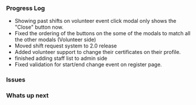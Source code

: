 ### Progress Log
- Showing past shifts on volunteer event click modal only shows the "Close" button now.
- Fixed the ordering of the buttons on the some of the modals to match all the other modals (Volunteer side)
- Moved shift request system to 2.0 release
- Added volunteer support to change their certificates on their profile.
- finished adding staff list to admin side
- Fixed validation for start/end change event on register page.
### Issues

### Whats up next
<!--stackedit_data:
eyJoaXN0b3J5IjpbMjA5NTY0OTcxNCwyMTIzNzUwNDg0LC0yND
I0NjkwNywxNzE5MjExMjUxLDk5MDc5NzMzMSwyMDQyNjg5MjAy
LDc3MTI2NzAxOSwtMjQ3OTY1OTIsNzcxMjY3MDE5XX0=
-->